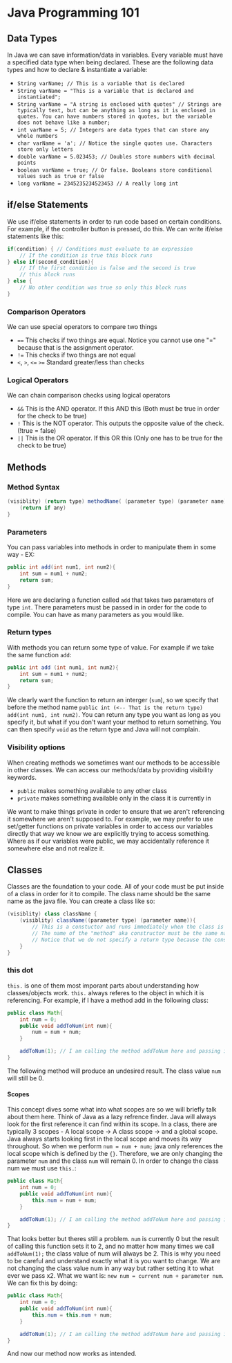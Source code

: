 # Java Programming 101

## Data Types

In Java we can save information/data in variables. Every variable must have a specified data type when being declared. These are the following data types and how to declare & instantiate a variable:

* `String varName; // This is a variable that is declared`
* `String varName = "This is a variable that is declared and instantiated";`
* `String varName = "A string is enclosed with quotes" // Strings are typically text, but can be anything as long as it is enclosed in quotes. You can have numbers stored in quotes, but the variable does not behave like a number;`
* `int varName = 5; // Integers are data types that can store any whole numbers`
* `char varName = 'a'; // Notice the single quotes use. Characters store only letters`
* `double varName = 5.023453; // Doubles store numbers with decimal points`
* `boolean varName = true; // Or false. Booleans store conditional values such as true or false`
* `long varName = 2345235234523453 // A really long int`

## if/else Statements

We use if/else statements in order to run code based on certain conditions. For example, if the controller button is pressed, do this. We can write if/else statements like this:

```java
if(condition) { // Conditions must evaluate to an expression
    // If the condition is true this block runs
} else if(second_condition){
    // If the first condition is false and the second is true
    // this block runs
} else {
    // No other condition was true so only this block runs
}
```

### Comparison Operators

We can use special operators to compare two things

* `==` This checks if two things are equal. Notice you cannot use one "=" because that is the assignment operator.
* `!=` This checks if two things are not equal
* `<`, `>`, `<=` `>=` Standard greater/less than checks

### Logical Operators

We can chain comparison checks using logical operators

* `&&` This is the AND operator. If this AND this (Both must be true in order for the check to be true)
* `!` This is the NOT operator. This outputs the opposite value of the check. (!true = false)
* `||` This is the OR operator. If this OR this (Only one has to be true for the check to be true)

## Methods

### Method Syntax

```java
(visiblity) (return type) methodName( (parameter type) (parameter name) ){
    (return if any)
}
```

### Parameters

You can pass variables into methods in order to manipulate them in some way - EX:

```java
public int add(int num1, int num2){
    int sum = num1 + num2;
    return sum;
}
```

Here we are declaring a function called `add` that takes two parameters of type `int`. There parameters must be passed in in order for the code to compile. You can have as many parameters as you would like.

### Return types

With methods you can return some type of value. For example if we take the same function `add`:

```java
public int add (int num1, int num2){
    int sum = num1 + num2;
    return sum;
}
```

We clearly want the function to return an interger (`sum`), so we specify that before the method name `public int (<-- That is the return type) add(int num1, int num2)`. You can return any type you want as long as you specify it, but what if you don't want your method to return something. You can then specify `void` as the return type and Java will not complain.

### Visibility options

When creating methods we sometimes want our methods to be accessible in other classes. We can access our methods/data by providing visibility keywords.

* `public` makes something available to any other class
* `private` makes something available only in the class it is currently in

We want to make things private in order to ensure that we aren't referencing it somewhere we aren't supposed to. For example, we may prefer to use set/getter functions on private variables in order to access our variables directly that way we know we are explicitly trying to access something. Where as if our variables were public, we may accidentally reference it somewhere else and not realize it.

## Classes

Classes are the foundation to your code. All of your code must be put inside of a class in order for it to compile. The class name should be the same name as the java file. You can create a class like so:

```java
(visiblity) class className {
    (visiblity) className((parameter type) (parameter name)){
        // This is a constuctor and runs immediately when the class is instantiated!
        // The name of the "method" aka constructor must be the same name as the class!
        // Notice that we do not specify a return type because the constructor should not return anything.
    }
}
```

### this dot

`this.` is one of them most imporant parts about understanding how classes/objects work. `this.` always referes to the object in which it is referencing. For example, if I have a method add in the following class:

```java
public class Math{
    int num = 0;
    public void addToNum(int num){
        num = num + num;
    }

    addToNum(1); // I am calling the method addToNum here and passing in the value 1 as the parameter
}
```

The following method will produce an undesired result. The class value `num` will still be 0.

#### Scopes

This concept dives some what into what scopes are so we will briefly talk about them here. Think of Java as a lazy refrence finder. Java will always look for the first reference it can find within its scope. In a class, there are typically 3 scopes - A local scope -> A class scope -> and a global scope. Java always starts looking first in the local scope and moves its way throughout. So when we perform `num = num + num;` java only references the local scope which is defined by the `{}`. Therefore, we are only changing the parameter `num` and the class `num` will remain 0. In order to change the class num we must use `this.`:

```java
public class Math{
    int num = 0;
    public void addToNum(int num){
        this.num = num + num;
    }

    addToNum(1); // I am calling the method addToNum here and passing in the value 1 as the parameter
}
```

That looks better but theres still a problem. `num` is currently 0 but the result of calling this function sets it to 2, and no matter how many times we call `addToNum(1);` the class value of num will always be 2. This is why you need to be careful and understand exactly what it is you want to change. We are not changing the class value num in any way but rather setting it to what ever we pass x2. What we want is: `new num = current num + parameter num`. We can fix this by doing:

```java
public class Math{
    int num = 0;
    public void addToNum(int num){
        this.num = this.num + num;
    }

    addToNum(1); // I am calling the method addToNum here and passing in the value 1 as the parameter
}
```

And now our method now works as intended.
